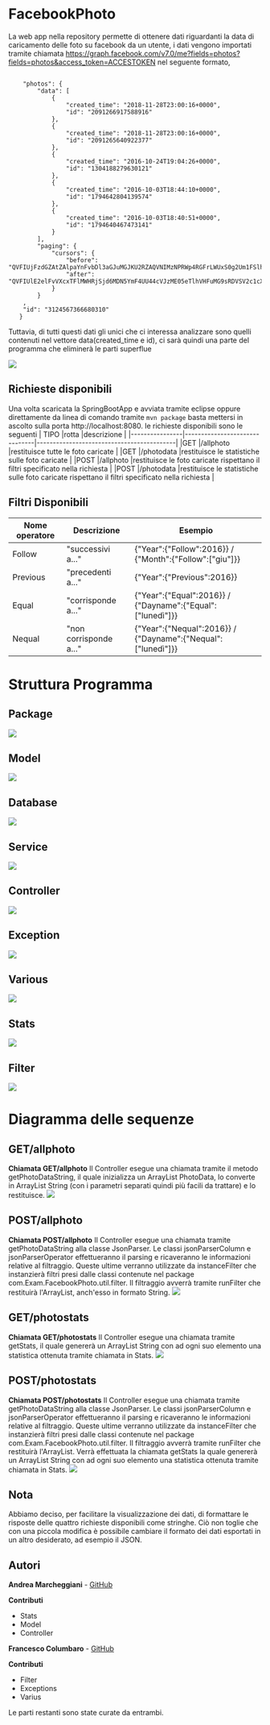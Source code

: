 # FacebookPhoto
La web app nella repository permette di ottenere dati riguardanti la data di caricamento delle foto su facebook da un utente, i dati vengono importati tramite chiamata https://graph.facebook.com/v7.0/me?fields=photos?fields=photos&access_token=ACCESTOKEN nel seguente formato, 
```

    "photos": {
        "data": [
            {
                "created_time": "2018-11-28T23:00:16+0000",
                "id": "2091266917588916"
            },
            {
                "created_time": "2018-11-28T23:00:16+0000",
                "id": "2091265640922377"
            },
            {
                "created_time": "2016-10-24T19:04:26+0000",
                "id": "1304188279630121"
            },
            {
                "created_time": "2016-10-03T18:44:10+0000",
                "id": "1794642804139574"
            },
            {
                "created_time": "2016-10-03T18:40:51+0000",
                "id": "1794640467473141"
            }
        ],
        "paging": {
            "cursors": {
                "before": "QVFIUjFzdGZAtZAlpaYnFvbDl3aGJuMGJKU2RZAQVNIMzNPRWp4RGFrLWUxS0g2Um1FSlhKSm4tQUdManRWejBMVGlCVkxEUm9sQW1jYUprQ1hUY1BvRTY0SkZAB",
                "after": "QVFIUlE2elFvVXcxTFlMWHRjSjd6MDN5YmF4UU44cVJzME05eTlhVHFuMG9sRDVSV2c1cXB1ak12Q3J3WWliS096V1BNY2dlVFNvSFpBTUN4R1VkR1dmWXl3"
            }
        }
    ,
    "id": "3124567366680310"
   }
   ```
 Tuttavia, di tutti questi dati gli unici che ci interessa analizzare sono quelli contenuti nel vettore data(created_time e id), ci sarà quindi una parte del programma che eliminerà le parti superflue 
 
![](primografico.png)

## Richieste disponibili 
Una volta scaricata la SpringBootApp e avviata tramite eclipse oppure direttamente da linea di comando tramite `mvn package` basta mettersi in ascolto sulla porta http://localhost:8080.
le richieste disponibili sono le seguenti 
|    TIPO        |rotta                          |descrizione                                |
|----------------|-------------------------------|-------------------------------------------|
|GET             |/allphoto                     |restituisce tutte le foto caricate            |
|GET             |/photodata                          |restituisce le statistiche sulle foto caricate                |
|POST            |/allphoto                          |restituisce le foto caricate  rispettano il filtri specificato nella richiesta                                     |
|POST            |/photodata      |restituisce le statistiche sulle foto caricate rispettano il filtri specificato nella richiesta  |

## Filtri Disponibili 
| Nome operatore | Descrizione                                |Esempio                                     |
|----------------|--------------------------------------------|--------------------------------------------|
|Follow          |"successivi a..."                           |{"Year":{"Follow":2016}} / {"Month":{"Follow":["giu"]}} |
|Previous        |"precedenti a..."                           |{"Year":{"Previous":2016}}    |
|Equal           |"corrisponde a..."                          |{"Year":{"Equal":2016}} / {"Dayname":{"Equal":["lunedì"]}}|
|Nequal          |"non corrisponde a..."                      |{"Year":{"Nequal":2016}} / {"Dayname":{"Nequal":["lunedì"]}}     |

# Struttura Programma 
## Package 
![](Secondografico.png)
## Model
![](model.png)
## Database
![](database.png)
## Service
![](service.png)
## Controller
![](Controller.png)
## Exception
![](Exceptions.png)
## Various
![](various.png)
## Stats
![](Stats.png)
## Filter
![](filter.png)
# Diagramma delle sequenze
## GET/allphoto
**Chiamata GET/allphoto** Il Controller esegue una chiamata tramite il metodo getPhotoDataString, il quale
inizializza un ArrayList PhotoData, lo converte in ArrayList String (con i parametri separati quindi più facili
da trattare) e lo restituisce.
![](GETallphoto.png)
## POST/allphoto
**Chiamata POST/allphoto** Il Controller esegue una chiamata tramite getPhotoDataString alla classe JsonParser.
Le classi jsonParserColumn e jsonParserOperator effettueranno il parsing e ricaveranno le informazioni
relative al filtraggio. Queste ultime verranno utilizzate da instanceFilter che instanzierà filtri 
presi dalle classi contenute nel package com.Exam.FacebookPhoto.util.filter. Il filtraggio avverrà tramite
runFilter che restituirà l'ArrayList, anch'esso in formato String.
![](POSTallphoto.png)
## GET/photostats
**Chiamata GET/photostats** Il Controller esegue una chiamata tramite getStats, il quale genererà un
ArrayList String con ad ogni suo elemento una statistica ottenuta tramite chiamata in Stats.
![](GETphotostats.png)
## POST/photostats
**Chiamata POST/photostats** Il Controller esegue una chiamata tramite getPhotoDataString alla classe JsonParser.
Le classi jsonParserColumn e jsonParserOperator effettueranno il parsing e ricaveranno le informazioni
relative al filtraggio. Queste ultime verranno utilizzate da instanceFilter che instanzierà filtri 
presi dalle classi contenute nel package com.Exam.FacebookPhoto.util.filter. Il filtraggio avverrà tramite
runFilter che restituirà l'ArrayList. Verrà effettuata la chiamata getStats la quale genererà un ArrayList String
con ad ogni suo elemento una statistica ottenuta tramite chiamata in Stats.
![](POSTphotostats.png)
## Nota
Abbiamo deciso, per facilitare la visualizzazione dei dati, di formattare le risposte delle quattro richieste disponibili come stringhe. Ciò non toglie che con
una piccola modifica è possibile cambiare il formato dei dati esportati in un altro desiderato, ad esempio il JSON.
## Autori
**Andrea Marcheggiani** - [GitHub](https://github.com/Coccia97)

**Contributi** 
* Stats
* Model
* Controller

**Francesco Columbaro** - [GitHub](https://github.com/FrancescoColumb)

**Contributi** 
* Filter
* Exceptions
* Varius

Le parti restanti sono state curate da entrambi.

